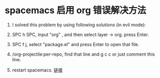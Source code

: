 # spacemacs 启用 org 错误解决方法

1. I solved this problem by using following solutions (in evil mode):

2. SPC h SPC, input "org" , and then select layer -> org. press Enter.
3. SPC f j, select "package.el" and press Enter to open that file.
4. /org-projectile:per-repo, find that line and g c c or just comment this line.
5. restart spacemacs.
[链接]("https://github.com/syl20bnr/spacemacs/issues/9374")
